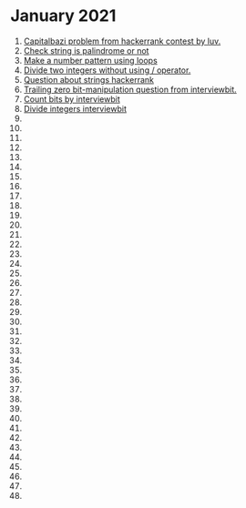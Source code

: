 # January 2021
<ol>
<li><a href="solutions/capitalbazi.cpp">Capitalbazi problem from hackerrank contest by luv.</a></li>
<li><a href="solutions/palindrome.cpp">Check string is palindrome or not</a></li>
<li><a href="solutions/pattern.cpp">Make a number pattern using loops</a></li>
<li><a href="solutions/devide.cpp">Divide two integers without using / operator.</a></li>
<li><a href="solutions/string.cpp">Question about strings hackerrank</a></li>
<li><a href="solutions/trailingzero.cpp">Trailing zero bit-manipulation question from interviewbit.</a></li>
<li><a href="solutions/bitcount.cpp">Count bits by interviewbit</a></li>
<li><a href="solutions/divideinteger.cpp">Divide integers interviewbit</a></li>
<li><a href="solutions/.cpp"></a></li>
<li><a href="solutions/.cpp"></a></li>
<li><a href="solutions/.cpp"></a></li>
<li><a href="solutions/.cpp"></a></li>
<li><a href="solutions/.cpp"></a></li>
<li><a href="solutions/.cpp"></a></li>
<li><a href="solutions/.cpp"></a></li>
<li><a href="solutions/.cpp"></a></li>
<li><a href="solutions/.cpp"></a></li>
<li><a href="solutions/.cpp"></a></li>
<li><a href="solutions/.cpp"></a></li>
<li><a href="solutions/.cpp"></a></li>
<li><a href="solutions/.cpp"></a></li>
<li><a href="solutions/.cpp"></a></li>
<li><a href="solutions/.cpp"></a></li>
<li><a href="solutions/.cpp"></a></li>
<li><a href="solutions/.cpp"></a></li>
<li><a href="solutions/.cpp"></a></li>
<li><a href="solutions/.cpp"></a></li>
<li><a href="solutions/.cpp"></a></li>
<li><a href="solutions/.cpp"></a></li>
<li><a href="solutions/.cpp"></a></li>
<li><a href="solutions/.cpp"></a></li>
<li><a href="solutions/.cpp"></a></li>
<li><a href="solutions/.cpp"></a></li>
<li><a href="solutions/.cpp"></a></li>
<li><a href="solutions/.cpp"></a></li>
<li><a href="solutions/.cpp"></a></li>
<li><a href="solutions/.cpp"></a></li>
<li><a href="solutions/.cpp"></a></li>
<li><a href="solutions/.cpp"></a></li>
<li><a href="solutions/.cpp"></a></li>
<li><a href="solutions/.cpp"></a></li>
<li><a href="solutions/.cpp"></a></li>
<li><a href="solutions/.cpp"></a></li>
<li><a href="solutions/.cpp"></a></li>
<li><a href="solutions/.cpp"></a></li>
<li><a href="solutions/.cpp"></a></li>
<li><a href="solutions/.cpp"></a></li>
<li><a href="solutions/.cpp"></a></li>
</ol>